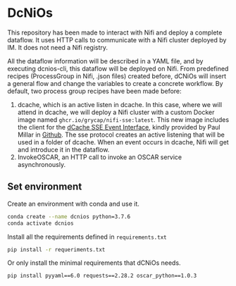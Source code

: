 # DcNiOs

This repository has been made to interact with Nifi and deploy a complete dataflow. It uses HTTP calls to communicate with a Nifi cluster deployed by IM. It does not need a Nifi registry.

All the dataflow information will be described in a YAML file, and by executing dcnios-cli, this dataflow will be deployed on Nifi.
From predefined recipes (ProcessGroup in Nifi, .json files) created before,
dCNiOs will insert a general flow and change the variables to create a concrete workflow.
By default, two process group recipes have been made before:

1. dcache, which is an active listen in dcache. In this case, where we will attend in dcache, we will deploy a Nifi cluster with a custom Docker image named `ghcr.io/grycap/nifi-sse:latest`. This new image includes the client for the [dCache SSE Event Interface](https://www.dcache.org/manuals/UserGuide-8.2/frontend.shtml#storage-events), kindly provided by Paul Millar in [Github](https://github.com/paulmillar/dcache-sse).  The sse protocol creates an active listening that will be used in a folder of dcache. When an event occurs in dcache, Nifi will get and introduce it in the dataflow.
2. InvokeOSCAR, an HTTP call to invoke an OSCAR service asynchronously.

## Set environment

Create an environment with conda and use it.

``` bash
conda create --name dcnios python=3.7.6
conda activate dcnios
```

Install all the requirements defined in `requirements.txt`

``` bash
pip install -r requeriments.txt
```

Or only install the minimal requirements that dCNiOs needs.

``` bash
pip install pyyaml==6.0 requests==2.28.2 oscar_python==1.0.3
```
